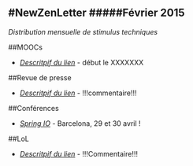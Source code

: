 #NewZenLetter 
#####Février 2015
---

*Distribution mensuelle de stimulus techniques* 

##MOOCs

  * [*Descritpif du lien*](Lien) - début le XXXXXXX    

##Revue de presse

 * [*Descritpif du lien*](Lien) - !!!commentaire!!!
 
##Conférences

 * [*Spring IO*](http://www.springio.net/cfp/) - Barcelona, 29 et 30 avril !
 

 

##LoL

 * [*Descritpif du lien*](Lien) - !!!Commentaire!!!
